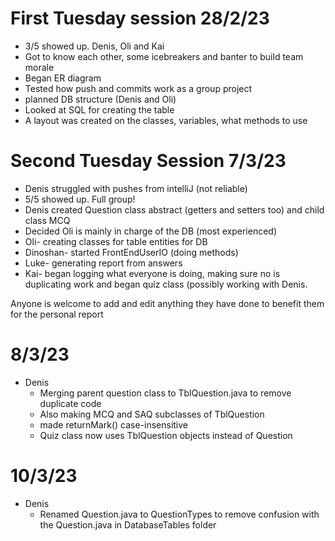 # First Tuesday session 28/2/23
- 3/5 showed up. Denis, Oli and Kai
- Got to know each other, some icebreakers and banter to build team morale 
- Began ER diagram
- Tested how push and commits work as a group project
- planned DB structure (Denis and Oli)
- Looked at SQL for creating the table 
- A layout was created on the classes, variables, what methods to use

# Second Tuesday Session 7/3/23
- Denis struggled with pushes from intelliJ (not reliable)
- 5/5 showed up. Full group!
- Denis created Question class abstract (getters and setters too) and child class MCQ
- Decided Oli is mainly in charge of the DB (most experienced)
- Oli- creating classes for table entities for DB
- Dinoshan- started FrontEndUserIO (doing methods)
- Luke- generating report from answers
- Kai- began logging what everyone is doing, making sure no is duplicating work and began quiz class (possibly working with Denis.

Anyone is welcome to add and edit anything they have done to benefit them for the personal report 

# 8/3/23
- Denis
    - Merging parent question class to TblQuestion.java to remove duplicate code
    - Also making MCQ and SAQ subclasses of TblQuestion
    - made returnMark() case-insensitive
    - Quiz class now uses TblQuestion objects instead of Question

# 10/3/23
- Denis
  - Renamed Question.java to QuestionTypes to remove confusion with the Question.java in DatabaseTables folder